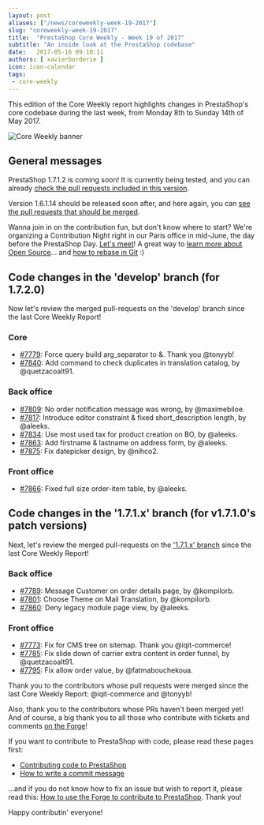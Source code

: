```yaml
---
layout: post
aliases: ["/news/coreweekly-week-19-2017"]
slug: "coreweekly-week-19-2017"
title:  "PrestaShop Core Weekly - Week 19 of 2017"
subtitle: "An inside look at the PrestaShop codebase"
date:   2017-05-16 09:10:11
authors: [ xavierborderie ]
icon: icon-calendar
tags:
 - core-weekly
---
```


This edition of the Core Weekly report highlights changes in PrestaShop's core codebase during the last week, from Monday 8th to Sunday 14th of May 2017.

![Core Weekly banner](/assets/images/2017/04/core_weekly_banner.jpg)


## General messages

PrestaShop 1.7.1.2 is coming soon! It is currently being tested, and you can already [check the pull requests included in this version](https://github.com/PrestaShop/PrestaShop/pulls?utf8=%E2%9C%93&q=is%3Apr%20is%3Amerged%20milestone%3A1.7.1.2).

Version 1.6.1.14 should be released soon after, and here again, you can [see the pull requests that should be merged](https://github.com/PrestaShop/PrestaShop/pulls?utf8=%E2%9C%93&q=is%3Apr%20milestone%3A1.6.1.14%20).

Wanna join in on the contribution fun, but don't know where to start? We're organizing a Contribution Night right in our Paris office in mid-June, the day before the PrestaShop Day. [Let's meet](http://build.prestashop.com/news/contributor-night-barcamp-prestashop-day-paris-2017/)! A great way to [learn more about Open Source](http://build.prestashop.com/news/being-in-an-open-source-community/)... and [how to rebase in Git](http://build.prestashop.com/news/rebasing-your-git-branch/) :)


## Code changes in the 'develop' branch (for 1.7.2.0)

Now let's review the merged pull-requests on the 'develop' branch since the last Core Weekly Report!


### Core 

* [#7779](https://github.com/PrestaShop/PrestaShop/pull/7779): Force query build arg_separator to &. Thank you @tonyyb!
* [#7840](https://github.com/PrestaShop/PrestaShop/pull/7840): Add command to check duplicates in translation catalog, by @quetzacoalt91.

### Back office

* [#7809](https://github.com/PrestaShop/PrestaShop/pull/7809): No order notification message was wrong, by @maximebiloe.
* [#7817](https://github.com/PrestaShop/PrestaShop/pull/7817): Introduce editor constraint & fixed short_description length, by @aleeks.
* [#7834](https://github.com/PrestaShop/PrestaShop/pull/7834): Use most used tax for product creation on BO, by @aleeks.
* [#7863](https://github.com/PrestaShop/PrestaShop/pull/7863): Add firstname & lastname on address form, by @aleeks.
* [#7875](https://github.com/PrestaShop/PrestaShop/pull/7875): Fix datepicker design, by @nihco2.

### Front office

* [#7866](https://github.com/PrestaShop/PrestaShop/pull/7866): Fixed full size order-item table, by @aleeks.


## Code changes in the '1.7.1.x' branch (for v1.7.1.0's patch versions) 

Next, let's review the merged pull-requests on the ['1.7.1.x' branch](https://github.com/PrestaShop/PrestaShop/tree/1.7.1.x) since the last Core Weekly Report!

### Back office

* [#7789](https://github.com/PrestaShop/PrestaShop/pull/7789): Message Customer on order details page, by @kompilorb.
* [#7801](https://github.com/PrestaShop/PrestaShop/pull/7801): Choose Theme on Mail Translation, by @kompilorb.
* [#7860](https://github.com/PrestaShop/PrestaShop/pull/7860): Deny legacy module page view, by @aleeks.

### Front office

* [#7773](https://github.com/PrestaShop/PrestaShop/pull/7773): Fix for CMS tree on sitemap. Thank you @iqit-commerce!
* [#7785](https://github.com/PrestaShop/PrestaShop/pull/7785): Fix slide down of carrier extra content in order funnel, by @quetzacoalt91.
* [#7795](https://github.com/PrestaShop/PrestaShop/pull/7795): Fix allow order value, by @fatmabouchekoua.


Thank you to the contributors whose pull requests were merged since the last Core Weekly Report: @iqit-commerce and @tonyyb!

Also, thank you to the contributors whose PRs haven't been merged yet! And of course, a big thank you to all those who contribute with tickets and comments [on the Forge](http://forge.prestashop.com/)!

If you want to contribute to PrestaShop with code, please read these pages first:

 * [Contributing code to PrestaShop](http://doc.prestashop.com/display/PS16/Contributing+code+to+PrestaShop)
 * [How to write a commit message](http://doc.prestashop.com/display/PS16/How+to+write+a+commit+message)

...and if you do not know how to fix an issue but wish to report it, please read this: [How to use the Forge to contribute to PrestaShop](http://doc.prestashop.com/display/PS16/How+to+use+the+Forge+to+contribute+to+PrestaShop). Thank you!

Happy contributin' everyone!
